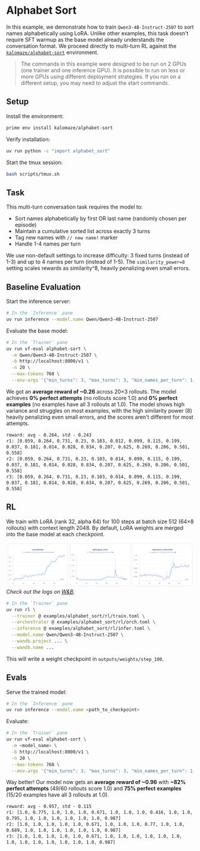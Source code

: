 # Alphabet Sort

In this example, we demonstrate how to train `Qwen3-4B-Instruct-2507` to sort names alphabetically using LoRA. Unlike other examples, this task doesn't require SFT warmup as the base model already understands the conversation format. We proceed directly to multi-turn RL against the [`kalomaze/alphabet-sort`](https://app.primeintellect.ai/dashboard/environments/kalomaze/alphabet-sort) environment.

> The commands in this example were designed to be run on 2 GPUs (one trainer and one inference GPU). It is possible to run on less or more GPUs using different deployment strategies. If you run on a different setup, you may need to adjust the start commands.

## Setup

Install the environment:
```bash
prime env install kalomaze/alphabet-sort
```

Verify installation:
```bash
uv run python -c "import alphabet_sort"
```

Start the tmux session:
```bash
bash scripts/tmux.sh
```

## Task

This multi-turn conversation task requires the model to:
- Sort names alphabetically by first OR last name (randomly chosen per episode)
- Maintain a cumulative sorted list across exactly 3 turns
- Tag new names with `// new name!` marker
- Handle 1-4 names per turn

We use non-default settings to increase difficulty: 3 fixed turns (instead of 1-3) and up to 4 names per turn (instead of 1-5). The `similarity_power=8` setting scales rewards as similarity^8, heavily penalizing even small errors.

## Baseline Evaluation

Start the inference server:
```bash
# In the `Inference` pane
uv run inference --model.name Qwen/Qwen3-4B-Instruct-2507
```

Evaluate the base model:
```bash
# In the `Trainer` pane
uv run vf-eval alphabet-sort \
  -m Qwen/Qwen3-4B-Instruct-2507 \
  -b http://localhost:8000/v1 \
  -n 20 \
  --max-tokens 768 \
  --env-args '{"min_turns": 3, "max_turns": 3, "min_names_per_turn": 1, "max_names_per_turn": 4, "similarity_power": 8, "power_per_turn": false}'
```

We got an **average reward of ~0.26** across 20×3 rollouts. The model achieves **0% perfect attempts** (no rollouts score 1.0) and **0% perfect examples** (no examples have all 3 rollouts at 1.0). The model shows high variance and struggles on most examples, with the high similarity power (8) heavily penalizing even small errors, and the scores aren't different for most attempts.
```
reward: avg - 0.264, std - 0.243
r1: [0.059, 0.264, 0.731, 0.23, 0.103, 0.012, 0.099, 0.115, 0.199, 0.037, 0.181, 0.014, 0.028, 0.834, 0.207, 0.625, 0.269, 0.206, 0.501, 0.558]
r2: [0.059, 0.264, 0.731, 0.23, 0.103, 0.014, 0.099, 0.115, 0.199, 0.037, 0.181, 0.014, 0.028, 0.834, 0.207, 0.625, 0.269, 0.206, 0.501, 0.558]
r3: [0.059, 0.264, 0.731, 0.23, 0.103, 0.014, 0.099, 0.115, 0.199, 0.037, 0.181, 0.014, 0.028, 0.834, 0.207, 0.625, 0.269, 0.206, 0.501, 0.558]
```

## RL

We train with LoRA (rank 32, alpha 64) for 100 steps at batch size 512 (64×8 rollouts) with context length 2048. By default, LoRA weights are merged into the base model at each checkpoint.

![RL](rl/wandb.png)
*Check out the logs on [W&B](https://wandb.ai/primeintellect/alphabet-sort-lora/groups/alphabet-sort-extended-4b/workspace?nw=nwuserandrewpi).*
```bash
# In the `Trainer` pane
uv run rl \
  --trainer @ examples/alphabet_sort/rl/train.toml \
  --orchestrator @ examples/alphabet_sort/rl/orch.toml \
  --inference @ examples/alphabet_sort/rl/infer.toml \
  --model.name Qwen/Qwen3-4B-Instruct-2507 \
  --wandb.project ... \
  --wandb.name ...
```

This will write a weight checkpoint in `outputs/weights/step_100`.

## Evals

Serve the trained model:
```bash
# In the `Inference` pane
uv run inference --model.name <path_to_checkpoint>
```

Evaluate:
```bash
# In the `Trainer` pane
uv run vf-eval alphabet-sort \
  -m <model_name> \
  -b http://localhost:8000/v1 \
  -n 20 \
  --max-tokens 768 \
  --env-args '{"min_turns": 3, "max_turns": 3, "min_names_per_turn": 1, "max_names_per_turn": 4, "similarity_power": 8, "power_per_turn": false}'
```

Way better! Our model now gets an **average reward of ~0.96** with **~82% perfect attempts** (49/60 rollouts score 1.0) and **75% perfect examples** (15/20 examples have all 3 rollouts at 1.0).
```
reward: avg - 0.957, std - 0.115
r1: [1.0, 0.775, 1.0, 1.0, 1.0, 0.671, 1.0, 1.0, 1.0, 0.416, 1.0, 1.0, 0.795, 1.0, 1.0, 1.0, 1.0, 1.0, 1.0, 0.987]
r2: [1.0, 1.0, 1.0, 1.0, 1.0, 0.671, 1.0, 1.0, 1.0, 0.77, 1.0, 1.0, 0.689, 1.0, 1.0, 1.0, 1.0, 1.0, 1.0, 0.987]
r3: [1.0, 1.0, 1.0, 1.0, 1.0, 0.671, 1.0, 1.0, 1.0, 1.0, 1.0, 1.0, 1.0, 1.0, 1.0, 1.0, 1.0, 1.0, 1.0, 0.987]
```